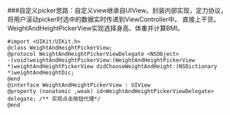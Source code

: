 ###自定义picker思路：自定义view继承自UIView。封装内部实现，定力协议，将用户滚动picker时选中的数据实时传递到ViewController中。
    直接上干货。WeightAndHeightPickerView实现选择身高、体重并计算BMI。
```
#import <UIKit/UIKit.h>
@class WeightAndHeightPickerView;
@protocol WeightAndHeightPickerViewDelegate <NSObject>
-(void)weightAndHeightPickerView:(WeightAndHeightPickerView *)weightAndHeightPickerView didChooseWeightAndHeight:(NSDictionary *)weightAndHeightDic;
@end
@interface WeightAndHeightPickerView : UIView
@property (nonatomic ,weak) id<WeightAndHeightPickerViewDelegate> delegate; /** 实现点击按钮代理*/
@end
```

```

```